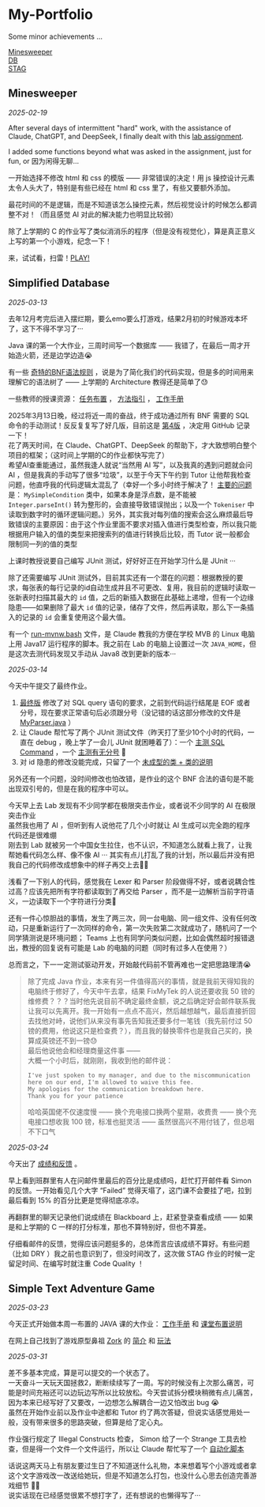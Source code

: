 # My-Portfolio

Some minor achievements ...

[Minesweeper](#minesweeper)  
[DB](#simplified-database)  
[STAG](#simple-text-adventure-game)  

## Minesweeper

*2025-02-19*  

After several days of intermittent "hard" work, with the assistance of Claude, ChatGPT, and DeepSeek, I finally dealt with this [lab assignment](https://github.com/cs-uob/software-tools/blob/main/15-js/lab/minesweeper.md).  

I added some functions beyond what was asked in the assignment, just for fun, or 因为闲得无聊...  

一开始选择不修改 html 和 css 的模版 —— 非常错误的决定！用 js 操控设计元素太令人头大了，特别是有些已经在 html 和 css 里了，有些又要额外添加。  

最花时间的不是逻辑，而是不知道该怎么操控元素，然后视觉设计的时候怎么都调整不对！（而且感觉 AI 对此的解决能力也明显比较弱）  

除了上学期的 C 的作业写了类似消消乐的程序（但是没有视觉化），算是真正意义上写的第一个小游戏，纪念一下！  

来，试试看，扫雷！[PLAY!](https://mdfcsc.github.io/My-Portfolio/minesweeper/minesweeper.html)  

## Simplified Database

*2025-03-13*  

去年12月考完后进入摆烂期，要么emo要么打游戏，结果2月初的时候游戏本坏了，这下不得不学习了···  

Java 课的第一个大作业，三周时间写一个数据库 —— 我错了，在最后一周才开始造火箭，还是边学边造😭  

有一些 [奇特的BNF语法规则](./SimplifiedDatabase/cw-db-3_4/introduction/BNF.txt) ，说是为了简化我们的代码实现，但是多的时间用来理解它的语法树了 —— 上学期的 Architecture 教得还是简单了😓  

一些教师的授课资源： [任务布置](https://github.com/drslock/JAVA2024/blob/main/Weekly%20Briefings/07-DB-Briefing.pdf) ， [方法指引](https://github.com/drslock/JAVA2024/blob/main/Weekly%20Briefings/08-DB-Implementation.pdf) ， [工作手册](https://github.com/drslock/JAVA2024/tree/main/Weekly%20Workbooks/07%20DB%20assignment)  

2025年3月13日晚，经过将近一周的奋战，终于成功通过所有 BNF 需要的 SQL 命令的手动测试！反反复复写了好几版，目前这是 [第4版](./SimplifiedDatabase/cw-db-3_4/) ，决定用 GitHub 记录一下！  
花了两天时间，在 Claude、ChatGPT、DeepSeek 的帮助下，才大致想明白整个项目的框架；（这时间上学期的C的作业都快写完了）  
希望AI查重能通过，虽然我逢人就说“当然用 AI 写”，以及我真的遇到问题就会问 AI ，但是我真的手动写了很多“垃圾”，以至于今天下午约到 Tutor 让他帮我检查问题，他直呼我的代码逻辑太混乱了（幸好一个多小时终于解决了！ [主要的问题](./SimplifiedDatabase/cw-db-3_4/introduction/0313问题记录.txt) 是： `MySimpleCondition` 类中，如果本身是浮点数，是不能被 `Integer.parseInt()` 转为整形的，会直接导致错误抛出；以及一个 `Tokeniser` 中读取到数字时的循环逻辑问题。）另外，其实我对每列值的搜索会这么麻烦最后导致错误的主要原因：由于这个作业里面不要求对插入值进行类型检查，所以我只能根据用户输入的值的类型来把搜索列的值进行转换后比较，而 Tutor 说一般都会限制同一列的值的类型  

上课时教授说要自己编写 JUnit 测试，好好好正在开始学习什么是 JUnit ···  

除了还需要编写 JUnit 测试外，目前其实还有一个潜在的问题：根据教授的要求，每张表的每行记录的id自动生成并且不可更改、复用，我目前的逻辑时读取一张新表时扫描其最大的 `id` 值，之后的新插入数据在此基础上递增，但有一个边缘隐患——如果删除了最大 `id` 值的记录，储存了文件，然后再读取，那么下一条插入的记录的 `id` 会重复使用这个最大值。  

有一个 [run-mvnw.bash](./SimplifiedDatabase/cw-db-3_4/run-mvnw.bash) 文件，是 Claude 教我的方便在学校 MVB 的 Linux 电脑上用 Java17 运行程序的脚本。我之前在 Lab 的电脑上设置过一次 `JAVA_HOME`，但是这次去测代码发现又手动从 Java8 改到更新的版本···  

*2025-03-14*  

今天中午提交了最终作业。  

1. [最终版](./SimplifiedDatabase/cw-db-3_5/) 修改了对 SQL query 语句的要求，之前到代码运行结尾是 EOF 或者分号，现在要求正常语句后必须跟分号（没记错的话这部分修改的文件是 [MyParser.java](./SimplifiedDatabase/cw-db-3_5/src/main/java/edu/uob/analyser/MyParser.java) ）  
2. 让 Claude 帮忙写了两个 JUnit 测试文件（昨天打了至少10个小时的代码，一直在 debug ，晚上学了一会儿 JUnit 就困睡着了）：一个 [主测 SQL Command](./SimplifiedDatabase/cw-db-3_5/src/test/java/edu/uob/MyDbTests.java) ，一个 [主测有无分号](./SimplifiedDatabase/cw-db-3_5/src/test/java/edu/uob/MySemicolonTests.java) 🥲  
3. 对 id 隐患的修改没能完成，只留了一个 [未成型的类 + 类的说明](./SimplifiedDatabase/cw-db-3_5/src/main/java/edu/uob/storage/IdManager.java)  

另外还有一个问题，没时间修改也怕改错，是作业的这个 BNF 合法的语句是不能出现双引号的，但是在我的程序中可以。

今天早上去 Lab 发现有不少同学都在极限突击作业，或者说不少同学的 AI 在极限突击作业  
虽然我也用了 AI ，但听到有人说他花了几个小时就让 AI 生成可以完全跑的程序代码还是很难绷  
刚去到 Lab 就被另一个中国女生拉住，也不认识，不知道怎么就看上我了，让我帮她看代码怎么样、像不像 AI ··· 其实有点儿打乱了我的计划，所以最后并没有把我自己的代码修改成想象中的样子再交上去😮‍💨  

浅看了一下别人的代码，感觉我在 Lexer 和 Parser 阶段做得不好，或者说耦合性过高？应该先把所有字符都读取到了再交给 Parser ，而不是一边解析当前字符语义，一边读取下一个字符进行分类🤔  

还有一件心惊胆战的事情，发生了两三次，同一台电脑、同一组文件、没有任何改动，只是重新运行了一次同样的命令，第一次失败第二次就成功了，随机问了一个同学猜测说是环境问题； Teams 上也有同学问类似问题，比如会偶然超时报错退出，教授的回复说有可能是 Lab 的电脑的问题（同时有过多人在使用？）  

总而言之，下一一定测试驱动开发，开始敲代码前不管再难也一定把思路理清😭  

> 除了完成 Java 作业，本来有另一件值得高兴的事情，就是我前天得知我的电脑终于修好了，今天中午去拿，结果 FixMyTek 的人说还要收我 50 镑的维修费？？？当时他先说目前不确定最终金额，说之后确定好会邮件联系我让我可以先离开。我一开始有一点点不高兴，然后越想越气，最后直接折回去找他对峙，说他们从来没有事先告知我还要多付一笔钱（我先前付过 50 镑的费用，他说这只是检查费？），而且我的替换零件也是我自己买的，换算成英镑还不到一镑😓  
> 最后他说他会和经理商量这件事 ——  
> 大概一个小时后，就刚刚，我收到他的邮件说：  
>  
> ```  
> I've just spoken to my manager, and due to the miscommunication here on our end, I'm allowed to waive this fee.  
> My apologies for the communication breakdown here.  
> Thank you for your patience  
> ```  
>  
> 哈哈英国佬不仅速度慢 —— 换个充电接口换两个星期，收费贵 —— 换个充电接口想收我 100 镑，标准也挺灵活 —— 虽然很高兴不用付钱了，但总咽不下口气  

*2025-03-24*  

今天出了 [成绩和反馈](./SimplifiedDatabase/Feedback.md) 。  

早上看到班群里有人在问邮件里最后的百分比是成绩吗，赶忙打开邮件看 Simon 的反馈。一开始看见几个大字 “Failed” 觉得天塌了，这门课不会要挂了吧，拉到最后看到 15% 的百分比更是觉得彻底凉凉。  

再翻群里的聊天记录他们说成绩在 Blackboard 上，赶紧登录查看成绩 —— 如果是和上学期的 C 一样的打分标准，那也不算特别好，但也不算差。  

仔细看邮件的反馈，觉得应该问题挺多的，总体而言应该成绩不算好。有些问题（比如 DRY ）我之前也意识到了，但没时间改了，这次做 STAG 作业的时候一定留足时间、在编写时就注重 Code Quality ！  

## Simple Text Adventure Game

*2025-03-23*  

今天正式开始做本周一布置的 JAVA 课的大作业： [工作手册](https://github.com/drslock/JAVA2024/tree/main/Weekly%20Workbooks/10%20STAG%20assignment) 和 [课堂布置说明](https://github.com/drslock/JAVA2024/blob/main/Weekly%20Briefings/10-STAG-Briefing.pdf)  

在网上自己找到了游戏原型鼻祖 [Zork](https://tinyurl.com/zork-game) 的 [简介](https://zork.fandom.com/wiki/White_house) 和 [玩法](https://zork.fandom.com/wiki/Command_List)  

*2025-03-31*  

差不多基本完成，算是可以提交的一个状态了。  
一天奋斗一天玩天国拯救2，断断续续写了一周。写的时候没有上次那么痛苦，可能是时间充裕还可以边玩边写所以比较放松。今天尝试拆分模块稍微有点儿痛苦，因为本来已经写好了又要改，一边想怎么解耦合一边又怕改出 bug 😭  
虽然在开始作业前以及作业中途都和 Tutor 约了两次答疑，但说实话感觉用处一般，没有带来很多的思路突破，但算是给了定心丸。

作业强行规定了 Illegal Constructs 检查， Simon 给了一个 Strange 工具去检查，但是得一个文件一个文件运行，所以让 Claude 帮忙写了一个 [自动化脚本](./Simple-Text-Adventure-Game/cw-stag/autoStrange.sh)  

话说这两天马上有朋友要过生日了不知道送什么礼物，本来想着写个小游戏或者拿这个文字游戏改一改送给她玩，但是不知道怎么打包，也没什么心思去创造完善游戏细节 😮‍💨  
说实话现在已经感觉很累不想打字了，还有想说的也懒得写了···  

